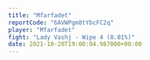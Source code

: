 ```yaml
---
title: "Mfarfadet"
reportCode: "6AVWPgm8tYbcFC2q"
player: "Mfarfadet"
fight: "Lady Vashj - Wipe 4 (0.01%)"
date: 2021-10-20T19:00:04.987000+00:00
---
```

